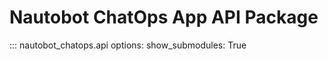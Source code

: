# Nautobot ChatOps App API Package

::: nautobot_chatops.api
    options:
        show_submodules: True
